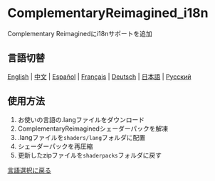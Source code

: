 # ComplementaryReimagined_i18n
Complementary Reimaginedにi18nサポートを追加

## 言語切替
[English](../../README.md) | [中文](README.zh.md) | [Español](README.es.md) | [Français](README.fr.md) | [Deutsch](README.de.md) | [日本語](#) | [Русский](README.ru.md)

## 使用方法
1. お使いの言語の.langファイルをダウンロード
2. ComplementaryReimaginedシェーダーパックを解凍
3. .langファイルを`shaders/lang`フォルダに配置
4. シェーダーパックを再圧縮
5. 更新したzipファイルを`shaderpacks`フォルダに戻す

[言語選択に戻る](../../README.md)
